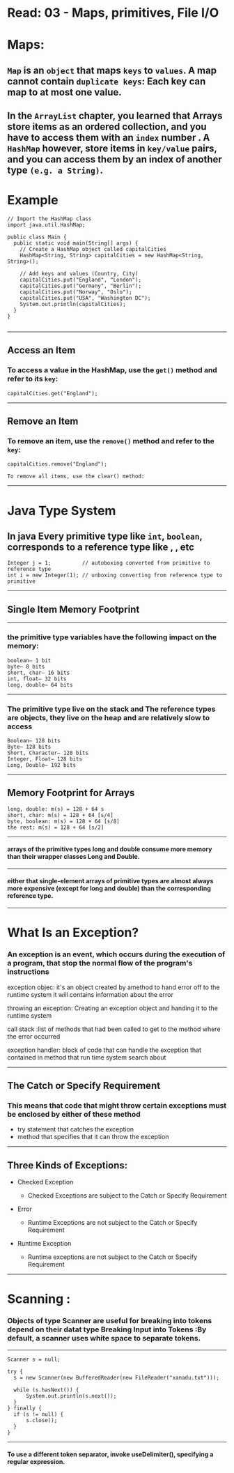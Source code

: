 # Read: 03 - Maps, primitives, File I/O
# Maps:
## ``Map`` is an ``object`` that maps ``keys`` to ``values``. A map cannot contain ``duplicate keys``: Each key can map to at most one value. 

## In the ``ArrayList`` chapter, you learned that Arrays store items as an ordered collection, and you have to access them with an ``index`` number . A ``HashMap`` however, store items in ``key/value`` pairs, and you can access them by an index of another type ``(e.g. a String)``.

# Example

```
// Import the HashMap class
import java.util.HashMap;

public class Main {
  public static void main(String[] args) {
    // Create a HashMap object called capitalCities
    HashMap<String, String> capitalCities = new HashMap<String, String>();

    // Add keys and values (Country, City)
    capitalCities.put("England", "London");
    capitalCities.put("Germany", "Berlin");
    capitalCities.put("Norway", "Oslo");
    capitalCities.put("USA", "Washington DC");
    System.out.println(capitalCities);
  }
}


```
---

## Access an Item
### To access a value in the HashMap, use the ``get()`` method and refer to its ``key``:
```
capitalCities.get("England");
```

---

## Remove an Item
### To remove an item, use the ``remove()`` method and refer to the ``key``:

``capitalCities.remove("England");``
 
``To remove all items, use the clear() method:``

---

# Java Type System
## In java Every primitive type like ``int``, ``boolean``, corresponds to a reference type like , , etc

```
Integer j = 1;          // autoboxing converted from primitive to reference type
int i = new Integer(1); // unboxing converting from reference type to primitive 
```
---

## Single Item Memory Footprint
---
### the primitive type variables have the following impact on the memory:
```
boolean– 1 bit
byte– 8 bits
short, char– 16 bits
int, float– 32 bits
long, double– 64 bits
```
---
### The primitive type live on the stack and The reference types are objects, they live on the heap and are relatively slow to access

```
Boolean– 128 bits
Byte– 128 bits
Short, Character– 128 bits
Integer, Float– 128 bits
Long, Double– 192 bits
```
---
## Memory Footprint for Arrays
```
long, double: m(s) = 128 + 64 s
short, char: m(s) = 128 + 64 [s/4]
byte, boolean: m(s) = 128 + 64 [s/8]
the rest: m(s) = 128 + 64 [s/2]
```
---
#### arrays of the primitive types long and double consume more memory than their wrapper classes Long and Double.
---
#### either that single-element arrays of primitive types are almost always more expensive (except for long and double) than the corresponding reference type.

---
# What Is an Exception?
### An exception is an event, which occurs during the execution of a program, that stop the normal flow of the program's instructions

exception objec: it's an object created by amethod to hand error off to the runtime system it will contains information about the error

throwing an exception: Creating an exception object and handing it to the runtime system

call stack :list of methods that had been called to get to the method where the error occurred

exception handler: block of code that can handle the exception that contained in method that run time system search about

---
## The Catch or Specify Requirement

### This means that code that might throw certain exceptions must be enclosed by either of these method

* try statement that catches the exception
* method that specifies that it can throw the exception

---
## Three Kinds of Exceptions:
* Checked Exception
   * Checked Exceptions are subject to the Catch or Specify Requirement

* Error
  * Runtime Exceptions are not subject to the Catch or Specify Requirement

* Runtime Exception
  * Runtime exceptions are not subject to the Catch or Specify Requirement
---

# Scanning :
### Objects of type Scanner are useful for breaking into tokens depend on their datat type **Breaking Input into Tokens** :By default, a scanner uses white space to separate tokens.

---
```
Scanner s = null;

try {
  s = new Scanner(new BufferedReader(new FileReader("xanadu.txt")));

  while (s.hasNext()) {
      System.out.println(s.next());
  }
} finally {
  if (s != null) {
      s.close();
  }
}
```

---
#### To use a different token separator, invoke useDelimiter(), specifying a regular expression.












